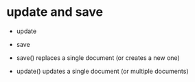 # update and save

* update
* save

* save() replaces a single document (or creates a new one)
* update() updates a single document (or multiple documents)


